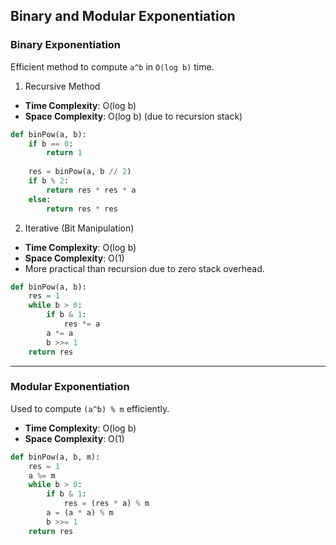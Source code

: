 ## Binary and  Modular Exponentiation

### Binary Exponentiation 
Efficient method to compute `a^b` in `O(log b)` time.

1. Recursive Method
- **Time Complexity**: O(log b)  
- **Space Complexity**: O(log b) (due to recursion stack)

```python
def binPow(a, b):
    if b == 0:
        return 1
    
    res = binPow(a, b // 2)
    if b % 2:
        return res * res * a
    else:
        return res * res
```

2. Iterative (Bit Manipulation)
- **Time Complexity**: O(log b)  
- **Space Complexity**: O(1)  
- More practical than recursion due to zero stack overhead.

```python
def binPow(a, b):
    res = 1
    while b > 0:
        if b & 1:
            res *= a
        a *= a
        b >>= 1
    return res
```

---

### Modular Exponentiation
Used to compute `(a^b) % m` efficiently.

- **Time Complexity**: O(log b)  
- **Space Complexity**: O(1)

```python
def binPow(a, b, m):
    res = 1
    a %= m
    while b > 0:
        if b & 1:
            res = (res * a) % m
        a = (a * a) % m
        b >>= 1
    return res
```